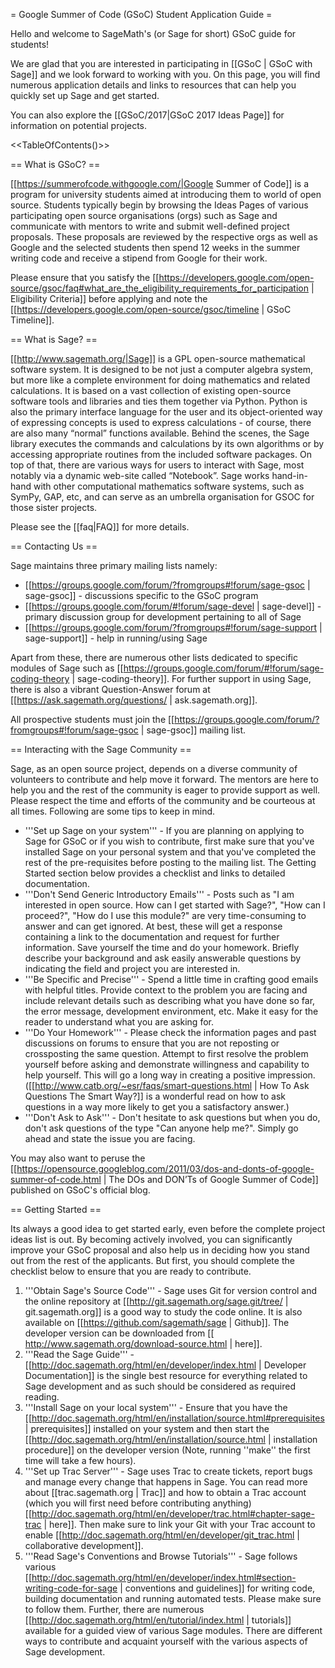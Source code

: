 = Google Summer of Code (GSoC) Student Application Guide =

Hello and welcome to SageMath's (or Sage for short) GSoC guide for students!

We are glad that you are interested in participating in [[GSoC | GSoC with Sage]] and we look forward to working with you. On this page, you will find numerous application details and links to resources that can help you quickly set up Sage and get started.

You can also explore the [[GSoC/2017|GSoC 2017 Ideas Page]] for information on potential projects.

<<TableOfContents()>>


== What is GSoC? ==

[[https://summerofcode.withgoogle.com/|Google Summer of Code]] is a program for university students aimed at introducing them to world of open source. Students typically begin by browsing the Ideas Pages of various participating open source organisations (orgs) such as Sage and communicate with mentors to write and submit well-defined project proposals. These proposals are reviewed by the respective orgs as well as Google and the selected students then spend 12 weeks in the summer writing code and receive a stipend from Google for their work.

Please ensure that you satisfy the [[https://developers.google.com/open-source/gsoc/faq#what_are_the_eligibility_requirements_for_participation | Eligibility Criteria]] before applying and note the [[https://developers.google.com/open-source/gsoc/timeline | GSoC Timeline]].


== What is Sage? ==

[[http://www.sagemath.org/|Sage]] is a GPL open-source mathematical software system. It is designed to be not just a computer algebra system, but more like a complete environment for doing mathematics and related calculations. It is based on a vast collection of existing open-source software tools and libraries and ties them together via Python.  Python is also the primary interface language for the user and its object-oriented way of expressing concepts is used to express calculations - of course, there are also many “normal” functions available. Behind the scenes, the Sage library executes the commands and calculations by its own algorithms or by accessing appropriate routines from the included software packages. On top of that, there are various ways for users to interact with Sage, most notably via a dynamic web-site called “Notebook”. Sage works hand-in-hand with other computational mathematics software systems, such as SymPy, GAP, etc, and can serve as an umbrella organisation for GSOC for those sister projects.

Please see the [[faq|FAQ]] for more details.


== Contacting Us ==

Sage maintains three primary mailing lists namely:
 * [[https://groups.google.com/forum/?fromgroups#!forum/sage-gsoc | sage-gsoc]] - discussions specific to the GSoC program
 * [[https://groups.google.com/forum/#!forum/sage-devel | sage-devel]] - primary discussion group for development pertaining to all of Sage
 * [[https://groups.google.com/forum/?fromgroups#!forum/sage-support | sage-support]] - help in running/using Sage

Apart from these, there are numerous other lists dedicated to specific modules of Sage such as [[https://groups.google.com/forum/#!forum/sage-coding-theory | sage-coding-theory]]. For further support in using Sage, there is also a vibrant Question-Answer forum at [[https://ask.sagemath.org/questions/ | ask.sagemath.org]].

All prospective students must join the [[https://groups.google.com/forum/?fromgroups#!forum/sage-gsoc | sage-gsoc]] mailing list.

== Interacting with the Sage Community ==

Sage, as an open source project, depends on a diverse community of volunteers to contribute and help move it forward. The mentors are here to help you and the rest of the community is eager to provide support as well. Please respect the time and efforts of the community and be courteous at all times. Following are some tips to keep in mind.

 * '''Set up Sage on your system''' - If you are planning on applying to Sage for GSoC or if you wish to contribute, first make sure that you've installed Sage on your personal system and that you've completed the rest of the pre-requisites before posting to the mailing list. The Getting Started section below provides a checklist and links to detailed documentation.
 * '''Don't Send Generic Introductory Emails''' -  Posts such as "I am interested in open source. How can I get started with Sage?", "How can I proceed?", "How do I use this module?" are very time-consuming to answer and can get ignored. At best, these will get a response containing a link to the documentation and request for further information. Save yourself the time and do your homework. Briefly describe your background and ask easily answerable questions by indicating the field and project you are interested in.
 * '''Be Specific and Precise''' - Spend a little time in crafting good emails with helpful titles. Provide context to the problem you are facing and include relevant details such as describing what you have done so far, the error message, development environment, etc. Make it easy for the reader to understand what you are asking for.
 * '''Do Your Homework''' - Please check the information pages and past discussions on forums to ensure that you are not reposting or crossposting the same question. Attempt to first resolve the problem yourself before asking and demonstrate willingness and capability to help yourself. This will go a long way in creating a positive impression. ([[http://www.catb.org/~esr/faqs/smart-questions.html | How To Ask Questions The Smart Way?]] is a wonderful read on how to ask questions in a way more likely to get you a satisfactory answer.)
 * '''Don't Ask to Ask''' - Don't hesitate to ask questions but when you do, don't ask questions of the type "Can anyone help me?". Simply go ahead and state the issue you are facing.

You may also want to peruse the [[https://opensource.googleblog.com/2011/03/dos-and-donts-of-google-summer-of-code.html | The DOs and DON’Ts of Google Summer of Code]] published on GSoC's official blog.

== Getting Started ==

Its always a good idea to get started early, even before the complete project ideas list is out. By becoming actively involved, you can significantly improve your GSoC proposal and also help us in deciding how you stand out from the rest of the applicants. But first, you should complete the checklist below to ensure that you are ready to contribute.

 1. '''Obtain Sage's Source Code''' - Sage uses Git for version control and the online repository at [[http://git.sagemath.org/sage.git/tree/ | git.sagemath.org]] is a good way to study the code online. It is also available on [[https://github.com/sagemath/sage | Github]]. The developer version can be downloaded from [[ http://www.sagemath.org/download-source.html | here]].
 2. '''Read the Sage Guide''' - [[http://doc.sagemath.org/html/en/developer/index.html | Developer Documentation]] is the single best resource for everything related to Sage development and as such should be considered as required reading. 
 3. '''Install Sage on your local system''' - Ensure that you have the [[http://doc.sagemath.org/html/en/installation/source.html#prerequisites | prerequisites]] installed on your system and then start the [[http://doc.sagemath.org/html/en/installation/source.html | installation procedure]] on the developer version (Note, running ''make'' the first time will take a few hours).
 4. '''Set up Trac Server''' - Sage uses Trac to create tickets, report bugs and manage every change that happens in Sage. You can read more about [[trac.sagemath.org | Trac]] and how to obtain a Trac account (which you will first need before contributing anything) [[http://doc.sagemath.org/html/en/developer/trac.html#chapter-sage-trac | here]]. Then make sure to link your Git with your Trac account to enable [[http://doc.sagemath.org/html/en/developer/git_trac.html | collaborative development]].
5. '''Read Sage's Conventions and Browse Tutorials''' - Sage follows various [[http://doc.sagemath.org/html/en/developer/index.html#section-writing-code-for-sage | conventions and guidelines]] for writing code, building documentation and running automated tests. Please make sure to follow them. Further, there are numerous [[http://doc.sagemath.org/html/en/tutorial/index.html | tutorials]] available for a guided view of various Sage modules.
There are different ways to contribute and acquaint yourself with the various aspects of Sage development. 
